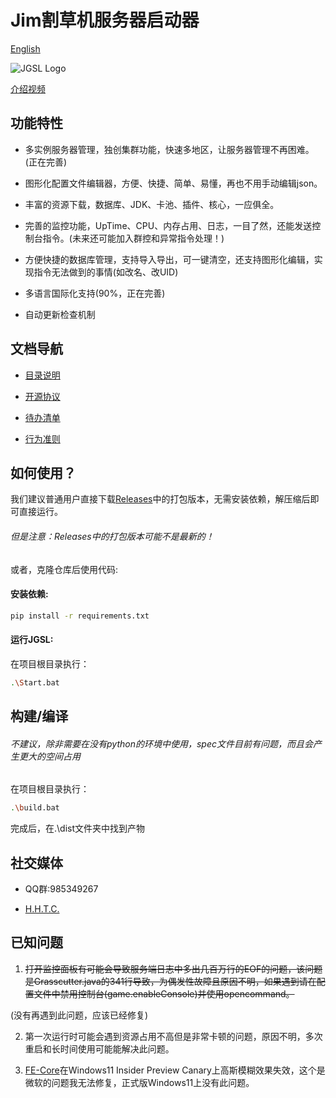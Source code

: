 # Jim割草机服务器启动器

[English](README-en_US.md)

![JGSL Logo](.\Assets\JGSL-Logo.ico)

[介绍视频](https://www.bilibili.com/video/BV1C2EkzoEqd)

## 功能特性

- 多实例服务器管理，独创集群功能，快速多地区，让服务器管理不再困难。(正在完善)
  
- 图形化配置文件编辑器，方便、快捷、简单、易懂，再也不用手动编辑json。
  
- 丰富的资源下载，数据库、JDK、卡池、插件、核心，一应俱全。
  
- 完善的监控功能，UpTime、CPU、内存占用、日志，一目了然，还能发送控制台指令。(未来还可能加入群控和异常指令处理！)
  
- 方便快捷的数据库管理，支持导入导出，可一键清空，还支持图形化编辑，实现指令无法做到的事情(如改名、改UID)
  
- 多语言国际化支持(90%，正在完善)
  
- 自动更新检查机制

## 文档导航

- [目录说明](.\DirInfo.md)
  
- [开源协议](.\LICENSE)
  
- [待办清单](.\todolist.md)
  
- [行为准则](.\CODE_OF_CONDUCT.md)

## 如何使用？

我们建议普通用户直接下载[Releases](https://github.com/Jimmy32767255/JimGrasscutterServerLauncher/releases)中的打包版本，无需安装依赖，解压缩后即可直接运行。

###### 但是注意：Releases中的打包版本可能不是最新的！

或者，克隆仓库后使用代码:

#### 安装依赖:

```bash
pip install -r requirements.txt
```

#### 运行JGSL:

在项目根目录执行：

```bash
.\Start.bat
```

## 构建/编译

###### 不建议，除非需要在没有python的环境中使用，spec文件目前有问题，而且会产生更大的空间占用

在项目根目录执行：

```bash
.\build.bat
```

完成后，在.\dist文件夹中找到产物

## 社交媒体

- QQ群:985349267
  
- [H.H.T.C.](https://t.me/Jimmy32767255_Community_recover)

## 已知问题

1. ~~打开监控面板有可能会导致服务端日志中多出几百万行的EOF的问题，该问题是Grasscutter.java的341行导致，为偶发性故障且原因不明，如果遇到请在配置文件中禁用控制台(game.enableConsole)并使用opencommand。~~

(没有再遇到此问题，应该已经修复)

2. 第一次运行时可能会遇到资源占用不高但是非常卡顿的问题，原因不明，多次重启和长时间使用可能能解决此问题。

3. [FE-Core](https://github.com/Jimmy32767255/FE-Core)在Windows11 Insider Preview Canary上高斯模糊效果失效，这个是微软的问题我无法修复，正式版Windows11上没有此问题。